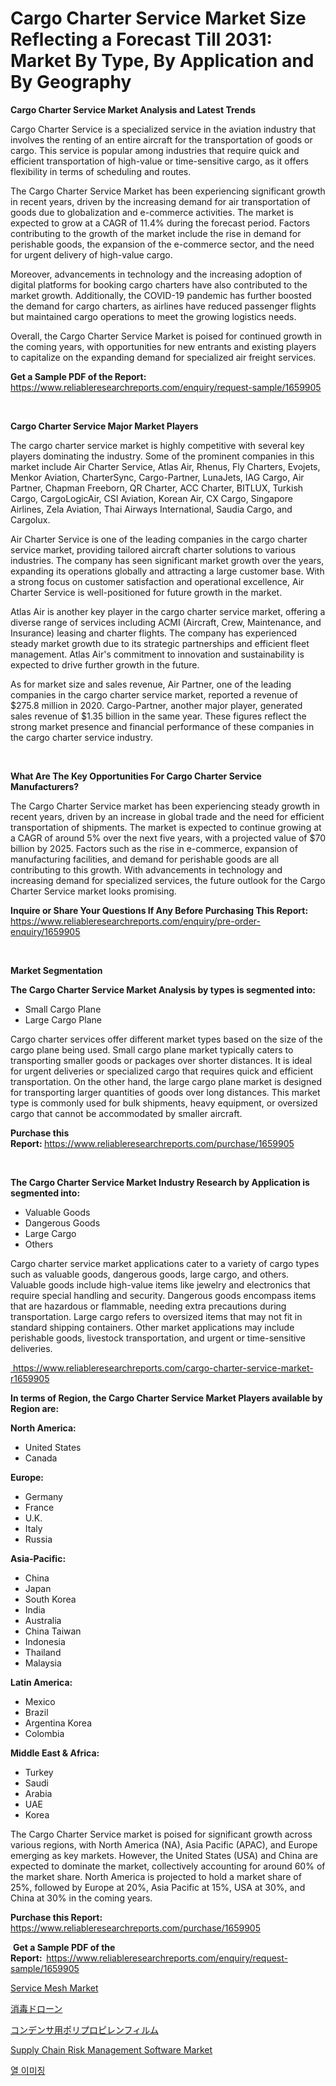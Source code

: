 <p><h1>Cargo Charter Service Market Size Reflecting a Forecast Till 2031: Market By Type, By Application and By Geography</h1></p><p><strong>Cargo Charter Service Market Analysis and Latest Trends</strong></p>
<p><p>Cargo Charter Service is a specialized service in the aviation industry that involves the renting of an entire aircraft for the transportation of goods or cargo. This service is popular among industries that require quick and efficient transportation of high-value or time-sensitive cargo, as it offers flexibility in terms of scheduling and routes.</p><p>The Cargo Charter Service Market has been experiencing significant growth in recent years, driven by the increasing demand for air transportation of goods due to globalization and e-commerce activities. The market is expected to grow at a CAGR of 11.4% during the forecast period. Factors contributing to the growth of the market include the rise in demand for perishable goods, the expansion of the e-commerce sector, and the need for urgent delivery of high-value cargo.</p><p>Moreover, advancements in technology and the increasing adoption of digital platforms for booking cargo charters have also contributed to the market growth. Additionally, the COVID-19 pandemic has further boosted the demand for cargo charters, as airlines have reduced passenger flights but maintained cargo operations to meet the growing logistics needs.</p><p>Overall, the Cargo Charter Service Market is poised for continued growth in the coming years, with opportunities for new entrants and existing players to capitalize on the expanding demand for specialized air freight services.</p></p>
<p><strong>Get a Sample PDF of the Report:&nbsp;</strong> <a href="https://www.reliableresearchreports.com/enquiry/request-sample/1659905">https://www.reliableresearchreports.com/enquiry/request-sample/1659905</a></p>
<p>&nbsp;</p>
<p><strong>Cargo Charter Service Major Market Players</strong></p>
<p><p>The cargo charter service market is highly competitive with several key players dominating the industry. Some of the prominent companies in this market include Air Charter Service, Atlas Air, Rhenus, Fly Charters, Evojets, Menkor Aviation, CharterSync, Cargo-Partner, LunaJets, IAG Cargo, Air Partner, Chapman Freeborn, QR Charter, ACC Charter, BITLUX, Turkish Cargo, CargoLogicAir, CSI Aviation, Korean Air, CX Cargo, Singapore Airlines, Zela Aviation, Thai Airways International, Saudia Cargo, and Cargolux.</p><p>Air Charter Service is one of the leading companies in the cargo charter service market, providing tailored aircraft charter solutions to various industries. The company has seen significant market growth over the years, expanding its operations globally and attracting a large customer base. With a strong focus on customer satisfaction and operational excellence, Air Charter Service is well-positioned for future growth in the market.</p><p>Atlas Air is another key player in the cargo charter service market, offering a diverse range of services including ACMI (Aircraft, Crew, Maintenance, and Insurance) leasing and charter flights. The company has experienced steady market growth due to its strategic partnerships and efficient fleet management. Atlas Air's commitment to innovation and sustainability is expected to drive further growth in the future.</p><p>As for market size and sales revenue, Air Partner, one of the leading companies in the cargo charter service market, reported a revenue of $275.8 million in 2020. Cargo-Partner, another major player, generated sales revenue of $1.35 billion in the same year. These figures reflect the strong market presence and financial performance of these companies in the cargo charter service industry.</p></p>
<p>&nbsp;</p>
<p><strong>What Are The Key Opportunities For Cargo Charter Service Manufacturers?</strong></p>
<p><p>The Cargo Charter Service market has been experiencing steady growth in recent years, driven by an increase in global trade and the need for efficient transportation of shipments. The market is expected to continue growing at a CAGR of around 5% over the next five years, with a projected value of $70 billion by 2025. Factors such as the rise in e-commerce, expansion of manufacturing facilities, and demand for perishable goods are all contributing to this growth. With advancements in technology and increasing demand for specialized services, the future outlook for the Cargo Charter Service market looks promising.</p></p>
<p><strong>Inquire or Share Your Questions If Any Before Purchasing This Report:</strong> <a href="https://www.reliableresearchreports.com/enquiry/pre-order-enquiry/1659905">https://www.reliableresearchreports.com/enquiry/pre-order-enquiry/1659905</a></p>
<p>&nbsp;</p>
<p><strong>Market Segmentation</strong></p>
<p><strong>The Cargo Charter Service Market Analysis by types is segmented into:</strong></p>
<p><ul><li>Small Cargo Plane</li><li>Large Cargo Plane</li></ul></p>
<p><p>Cargo charter services offer different market types based on the size of the cargo plane being used. Small cargo plane market typically caters to transporting smaller goods or packages over shorter distances. It is ideal for urgent deliveries or specialized cargo that requires quick and efficient transportation. On the other hand, the large cargo plane market is designed for transporting larger quantities of goods over long distances. This market type is commonly used for bulk shipments, heavy equipment, or oversized cargo that cannot be accommodated by smaller aircraft.</p></p>
<p><strong>Purchase this Report:&nbsp;</strong><a href="https://www.reliableresearchreports.com/purchase/1659905">https://www.reliableresearchreports.com/purchase/1659905</a></p>
<p>&nbsp;</p>
<p><strong>The Cargo Charter Service Market Industry Research by Application is segmented into:</strong></p>
<p><ul><li>Valuable Goods</li><li>Dangerous Goods</li><li>Large Cargo</li><li>Others</li></ul></p>
<p><p>Cargo charter service market applications cater to a variety of cargo types such as valuable goods, dangerous goods, large cargo, and others. Valuable goods include high-value items like jewelry and electronics that require special handling and security. Dangerous goods encompass items that are hazardous or flammable, needing extra precautions during transportation. Large cargo refers to oversized items that may not fit in standard shipping containers. Other market applications may include perishable goods, livestock transportation, and urgent or time-sensitive deliveries.</p></p>
<p><a href="https://www.reliableresearchreports.com/cargo-charter-service-market-r1659905">&nbsp;https://www.reliableresearchreports.com/cargo-charter-service-market-r1659905</a></p>
<p><strong>In terms of Region, the Cargo Charter Service Market Players available by Region are:</strong></p>
<p>
    <p> <strong> North America: </strong>
        <ul>
            <li>United States</li>
            <li>Canada</li>
        </ul>
        </p> 
    <p> <strong> Europe: </strong>
        <ul>
            <li>Germany</li>
            <li>France</li>
            <li>U.K.</li>
            <li>Italy</li>
            <li>Russia</li>
        </ul>
        </p> 
    <p> <strong> Asia-Pacific: </strong>
        <ul>
            <li>China</li>
            <li>Japan</li>
            <li>South Korea</li>
            <li>India</li>
            <li>Australia</li>
            <li>China Taiwan</li>
            <li>Indonesia</li>
            <li>Thailand</li>
            <li>Malaysia</li>
        </ul>
        </p> 
    <p> <strong> Latin America: </strong>
        <ul>
            <li>Mexico</li>
            <li>Brazil</li>
            <li>Argentina Korea</li>
            <li>Colombia</li>
        </ul>
        </p> 
    <p> <strong> Middle East & Africa: </strong>
        <ul>
            <li>Turkey</li>
            <li>Saudi</li>
            <li>Arabia</li>
            <li>UAE</li>
            <li>Korea</li>
        </ul>
    </p>
    </p>
<p><p>The Cargo Charter Service market is poised for significant growth across various regions, with North America (NA), Asia Pacific (APAC), and Europe emerging as key markets. However, the United States (USA) and China are expected to dominate the market, collectively accounting for around 60% of the market share. North America is projected to hold a market share of 25%, followed by Europe at 20%, Asia Pacific at 15%, USA at 30%, and China at 30% in the coming years.</p></p>
<p><strong>Purchase this Report: </strong><a href="https://www.reliableresearchreports.com/purchase/1659905">https://www.reliableresearchreports.com/purchase/1659905</a></p>
<p>&nbsp;<strong>Get a Sample PDF of the Report:&nbsp;&nbsp;</strong><a href="https://www.reliableresearchreports.com/enquiry/request-sample/1659905">https://www.reliableresearchreports.com/enquiry/request-sample/1659905</a></p>
<p><strong></strong></p>
<p><p><a href="https://github.com/sonuprakash1/Market-Research-Report-List-2/blob/main/service-mesh-market.md">Service Mesh Market</a></p><p><a href="https://medium.com/@logaolloway76845/%E6%B6%88%E6%AF%92%E3%83%89%E3%83%AD%E3%83%BC%E3%83%B3%E5%B8%82%E5%A0%B4%E5%88%86%E6%9E%90-%E3%81%9D%E3%81%AEcagr-%E5%B8%82%E5%A0%B4%E3%82%BB%E3%82%B0%E3%83%A1%E3%83%B3%E3%83%86%E3%83%BC%E3%82%B7%E3%83%A7%E3%83%B3-%E3%81%8A%E3%82%88%E3%81%B3%E4%B8%96%E7%95%8C%E7%9A%84%E3%81%AA%E7%94%A3%E6%A5%AD%E6%A6%82%E8%A6%81-f70f151375ab">消毒ドローン</a></p><p><a href="https://github.com/adcxff01450218/Market-Research-Report-List-2/blob/main/419178739825.md">コンデンサ用ポリプロピレンフィルム</a></p><p><a href="https://github.com/Whitneyboyettebo9kiw7yr13/Market-Research-Report-List-2/blob/main/supply-chain-risk-management-software-market.md">Supply Chain Risk Management Software Market</a></p><p><a href="https://github.com/Elenrrera7685/Market-Research-Report-List-1/blob/main/637819759773.md">열 이미징</a></p></p>